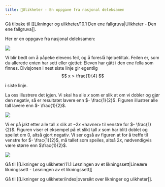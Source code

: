 ```yaml
---
title: 📄Ulikheter - En oppgave fra nasjonal deleksamen
---
```


Gå tilbake til [[Likninger og ulikheter/10.1 Den ene fallgruva|Ulikheter - Den ene fallgruva]].

Her er en oppgave fra nasjonal deleksamen:

![](Files/media/image65.png)

Vi blir bedt om å påpeke elevens feil, og å foreslå hjelpetiltak. Feilen er, som du allerede enten har sett eller gjettet: Eleven har gått i den ene fella som finnes. Divisjonen i nest siste linje gir egentlig 
$$
x > \frac{1}{4}
$$

i siste linje.

La oss illustrere det igjen. Vi skal ha alle $x$ som er slik at om vi dobler og gjør den negativ, så er resultatet lavere enn $- \frac{1}{2}$. Figuren illustrer alle tall lavere enn $- \frac{1}{2}$.

![](Files/media/image66.png)

Vi er på jakt etter alle tall $x$ slik at $- 2x$ «havner» til venstre for $- \frac{1}{2}$. Figuren viser et eksempel på et slikt tall $x$ som har blitt doblet og speilet om $0$, altså gjort negativ. Vi ser også av figuren at for å treffe til venstre for $- \frac{1}{2}$, må tallet som
speiles, altså $2x$, nødvendigvis være større enn $\frac{1}{2}$.

![](Files/media/image66.png)


Gå til [[Likninger og ulikheter/11.1 Løsningen av et likningssett|Lineære likningssett - Løsningen av et likningssett]]

Gå til [[Likninger og ulikheter/index|oversikt over likninger og ulikheter]].
